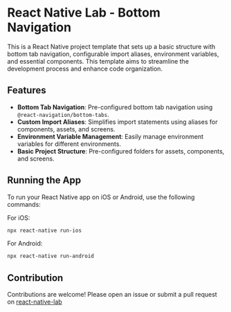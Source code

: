 # React Native Lab - Bottom Navigation

This is a React Native project template that sets up a basic structure with bottom tab navigation, configurable import aliases, environment variables, and essential components. This template aims to streamline the development process and enhance code organization.

## Features

- **Bottom Tab Navigation**: Pre-configured bottom tab navigation using `@react-navigation/bottom-tabs`.
- **Custom Import Aliases**: Simplifies import statements using aliases for components, assets, and screens.
- **Environment Variable Management**: Easily manage environment variables for different environments.
- **Basic Project Structure**: Pre-configured folders for assets, components, and screens.

## Running the App

To run your React Native app on iOS or Android, use the following commands:

For iOS:

```bash
npx react-native run-ios
```

For Android:

```bash
npx react-native run-android
```

## Contribution

Contributions are welcome! Please open an issue or submit a pull request on [react-native-lab](https://github.com/developer-sumit/react-native-lab/issues)
